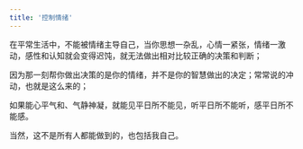 ```yaml
---
title: '控制情绪'
---
```

 
在平常生活中，不能被情绪主导自己，当你思想一杂乱，心情一紧张，情绪一激动，感性和认知就会变得迟饨，就无法做出相对比较正确的决策和判断；

因为那一刻帮你做出决策的是你的情绪，并不是你的智慧做出的决定；常常说的冲动，也就是这么来的；

如果能心平气和、气静神凝，就能见平日所不能见，听平日所不能听，感平日所不能感。

当然，这不是所有人都能做到的，也包括我自己。
